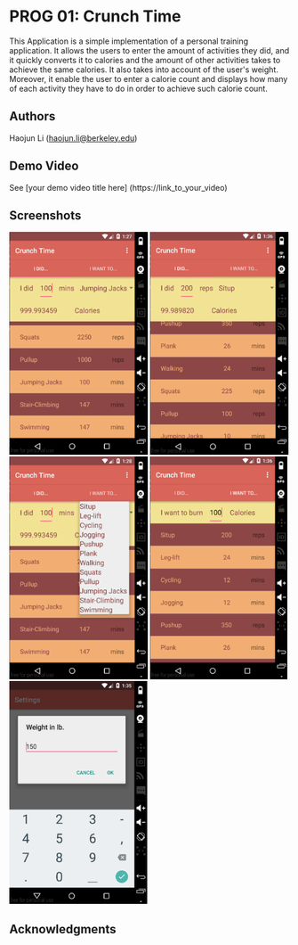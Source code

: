 # PROG 01: Crunch Time

This Application is a simple implementation of a personal training application. It allows the
users to enter the amount of activities they did, and it quickly converts it to calories
and the amount of other activities takes to achieve the same calories. It also takes into
account of the user's weight. Moreover, it enable the user to enter a calorie count and 
displays how many of each activity they have to do in order to achieve such calorie count.

## Authors

Haojun Li ([haojun.li@berkeley.edu](mailto:your_email@berkeley.edu))

## Demo Video

See [your demo video title here] (https://link_to_your_video)

## Screenshots

<img src="screenshots/shot1.png" height="400" alt="Screenshot"/>
<img src="screenshots/shot2.png" height="400" alt="Screenshot"/>
<img src="screenshots/shot3.png" height="400" alt="Screenshot"/>
<img src="screenshots/shot4.png" height="400" alt="Screenshot"/>
<img src="screenshots/shot5.png" height="400" alt="Screenshot"/>

## Acknowledgments


